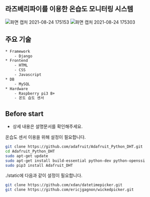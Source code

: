 ## 라즈베리파이를 이용한 온습도 모니터링 시스템
![화면 캡처 2021-08-24 175153](https://user-images.githubusercontent.com/65855364/130587744-d0282c7f-1591-4f05-a932-ea35e7087bed.png)
![화면 캡처 2021-08-24 175303](https://user-images.githubusercontent.com/65855364/130587785-82ef41d6-3575-4002-b060-faba0531248f.png)
## 주요 기술
```sh
* Framework
    - Django
* Frontend
    - HTML
    - CSS
    - Javascript
* DB
    - MySQL
* Hardware
    - Raspberry pi3 B+
    - 온도 습도 센서
```

## Before start
- 상세 내용은 설명문서를 확인해주세요.

온습도 센서 이용을 위해 설정이 필요합니다.
```sh
git clone https://github.com/adafruit/Adafruit_Python_DHT.git
cd Adafruit_Python_DHT
sudo apt-get update
sudo apt-get install build-essential python-dev python-openssi
sudo pip3 install Adafruit_DHT
```

./static에 다음과 같이 설정이 필요합니다.
```sh
git clone https://github.com/xdan/datetimepicker.git
git clone https://github.com/ericjgagnon/wickedpicker.git
```


